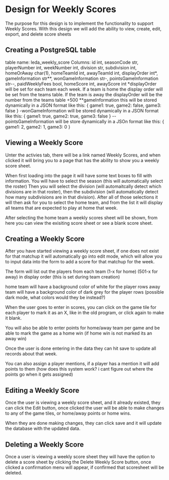 # Design for Weekly Scores
The purpose for this design is to implement the functionality to support Weekly Scores. With this design we will add the ability to view, create, edit, export, and delete score sheets

## Creating a PostgreSQL table
table name: leda_weekly_score
Columns: id int, seasonCode str, playerNumber int, weekNumber int, division str, subdivision int, homeOrAway char(1), homeTeamId int, awayTeamId int, displayOrder int*, gameInformation str**, wonGameInformation str-, pointsGameInformation str--, paidWeeklyFees bool, homeScore int, awayScore int
*displayOrder will be set for each team each week. If a team is home the display order will be set from the teams table. If the team is away the displayOrder will be the number from the teams table +500
**gameInformation this will be stored dynamically in a JSON format like this:
{
    game1: true,
    game2: false,
    game3: false
}
-wonGameInformation will be stored dynamically in a JSON format like this:
{
    game1: true, 
    game2: true, 
    game3: false
}
--pointsGameInformation will be store dynamically in a JSOn format like this:
{
    game1: 2,
    game2: 1,
    game3: 0
}

## Viewing a Weekly Score
Unter the activies tab, there will be a link named Weekly Scores, and when clicked it will bring you to a page that has the ability to show you a weekly score sheet.

When first loading into the page it will have some text boxes to fill with information. You will have to select the season (this will automatically select the roster) Then you will select the division (will automaitcally detect which divisions are in that roster), then the subdivision (will automatically detect how many subdivisions are in that division). After all of those selections it will then ask for you to select the home team, and from the list it will display all teams that are expected to play at home that week.

After selecting the home team a weekly scores sheet will be shown, from here you can view the exisiting score sheet or see a blank score sheet.

## Creating a Weekly Score
After you have started viewing a weekly score sheet, if one does not exist for that matchup it will automatically go into edit mode, which will allow you to input data into the form to add a score for that matchup for the week. 

The form will list out the players from each team (1-x for home) (501-x for away) in display order (this is set during team creation)

home team will have a background color of white for the player rows
away team will have a background color of dark grey for the player rows (possible dark mode, what colors would they be instead?)

When the user goes to enter in scores, you can click on the game tile for each player to mark it as an X, like in the old program, or click again to make it blank.

You will also be able to enter points for home/away team per game and be able to mark the game as a home win (if home win is not marked its an away win)

Once the user is done entering in the data they can hit save to update all records about that week.

You can also assign a player mentions, if a player has a mention it will add points to them (how does this system work? i cant figure out where the points go when it gets assigned)

## Editing a Weekly Score
Once the user is viewing a weekly score sheet, and it already existed, they can click the Edit button, once clicked the user will be able to make changes to any of the game tiles, or home/away points or home wins. 

When they are done making changes, they can click save and it will update the database with the updated data.

## Deleting a Weekly Score
Once a user is viewing a weekly score sheet they will have the option to delete a score sheet by clicking the Delete Weekly Score button, once clicked a confirmation menu will appear, if confirmed that scoresheet will be deleted.

